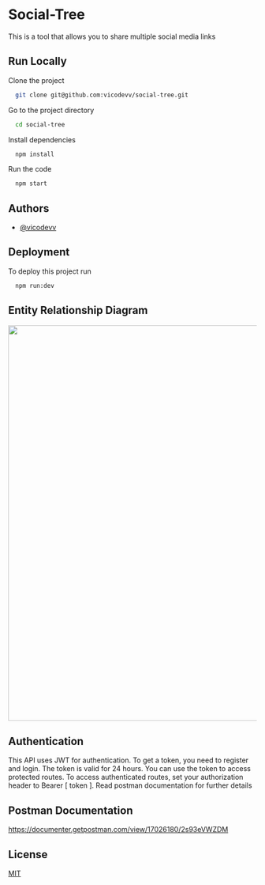 # Social-Tree


This is a tool that allows you to share multiple social media links
## Run Locally

Clone the project

```bash
  git clone git@github.com:vicodevv/social-tree.git
```

Go to the project directory

```bash
  cd social-tree
```

Install dependencies

```bash
  npm install
```

Run the code

```bash
  npm start
```


## Authors

- [@vicodevv](https://www.github.com/vicodevv)



## Deployment

To deploy this project run

```bash
  npm run:dev
```
## Entity Relationship Diagram
<img src="https://user-images.githubusercontent.com/55485439/236048256-26eadb25-8e5b-4559-9b36-c013f64f3850.png" width=800>

## Authentication
This API uses JWT for authentication. To get a token, you need to register and login. The token is valid for 24 hours. You can use the token to access protected routes. To access authenticated routes, set your authorization header to Bearer [ token ]. Read postman documentation for further details
## Postman Documentation
https://documenter.getpostman.com/view/17026180/2s93eVWZDM


## License

[MIT](https://choosealicense.com/licenses/mit/)

